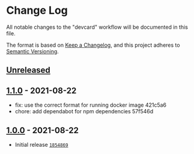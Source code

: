 # Change Log

All notable changes to the "devcard" workflow will be documented in this file.

The format is based on [Keep a Changelog](https://keepachangelog.com/en/1.0.0/),
and this project adheres to [Semantic Versioning](https://semver.org/spec/v2.0.0.html).

## [Unreleased]

## [1.1.0] - 2021-08-22

- fix: use the correct format for running docker image 421c5a6
- chore: add dependabot for npm dependencies 57f546d

## [1.0.0] - 2021-08-22

- Initial release [`1854869`](https://github.com/omBratteng/vscode-nftables/commit/1854869)

[Unreleased]: https://github.com/omBratteng/action-devcard/compare/1.0.0...HEAD
[1.1.0]: https://github.com/omBratteng/action-devcard/compare/1.0.0...1.1.0
[1.0.0]: https://github.com/omBratteng/action-devcard/releases/tag/1.0.0
